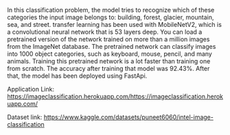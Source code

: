 In this classification problem, the model tries to recognize which of these categories the input image belongs to: building, forest, glacier, mountain, sea, and street. transfer learning has been used with MobileNetV2, which is a convolutional neural network that is 53 layers deep. You can load a pretrained version of the network trained on more than a million images from the ImageNet database. The pretrained network can classify images into 1000 object categories, such as keyboard, mouse, pencil, and many animals. Training this pretrained network is a lot faster than training one from scratch. The accuracy after training that model was 92.43%. After that, the model has been deployed using FastApi.

Application Link: https://imageclassification.herokuapp.com/https://imageclassification.herokuapp.com/

Dataset link: https://www.kaggle.com/datasets/puneet6060/intel-image-classification
